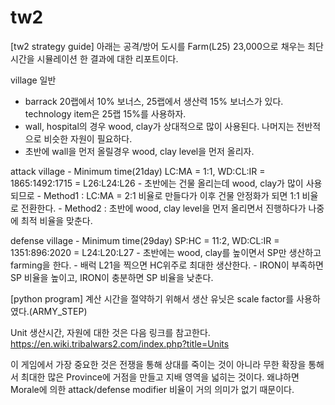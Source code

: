 # tw2



[tw2 strategy guide]
아래는 공격/방어 도시를 Farm(L25) 23,000으로 채우는 최단 시간을 시뮬레이션 한 결과에 대한 리포트이다.


village 일반
 - barrack 20랩에서 10% 보너스, 25랩에서 생산력 15% 보너스가 있다. technology item은 25랩 15%를 사용하자.
 - wall, hospital의 경우 wood, clay가 상대적으로 많이 사용된다. 나머지는 전반적으로 비슷한 자원이 필요하다.
 - 초반에 wall을 먼저 올릴경우 wood, clay level을 먼저 올리자.
 
attack village
    - Minimum time(21day) LC:MA = 1:1, WD:CL:IR = 1865:1492:1715 = L26:L24:L26
    - 초반에는 건물 올리는데 wood, clay가 많이 사용되므로
        - Method1 : LC:MA = 2:1 비율로 만들다가 이후 건물 안정화가 되면 1:1 비율로 전환한다.
        - Method2 : 초반에 wood, clay level을 먼저 올리면서 진행하다가 나중에 최적 비율을 맞춘다.

defense village
    - Minimum time(29day) SP:HC = 11:2, WD:CL:IR = 1351:896:2020 = L24:L20:L27
    - 초반에는 wood, clay를 높이면서 SP만 생산하고 farming을 한다.
    - 배럭 L21을 찍으면 HC위주로 최대한 생산한다.
    - IRON이 부족하면 SP 비율을 높이고, IRON이 충분하면 SP 비율을 낮춘다.



[python program]
계산 시간을 절약하기 위해서 생산 유닛은 scale factor를 사용하였다.(ARMY_STEP)

Unit 생산시간, 자원에 대한 것은 다음 링크를 참고한다.
https://en.wiki.tribalwars2.com/index.php?title=Units


이 게임에서 가장 중요한 것은 전쟁을 통해 상대를 죽이는 것이 아니라
무한 확장을 통해서 최대한 많은 Province에 거점을 만들고 지배 영역을 넓히는 것이다.
왜냐하면 Morale에 의한 attack/defense modifier 비율이 거의 의미가 없기 때문이다.


